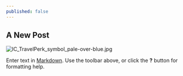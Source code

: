 ```yaml
---
published: false
---
```

## A New Post
![IC_TravelPerk_symbol_pale-over-blue.jpg]({{site.baseurl}}/imgs/blog/IC_TravelPerk_symbol_pale-over-blue.jpg)

Enter text in [Markdown](http://daringfireball.net/projects/markdown/). Use the toolbar above, or click the **?** button for formatting help.
